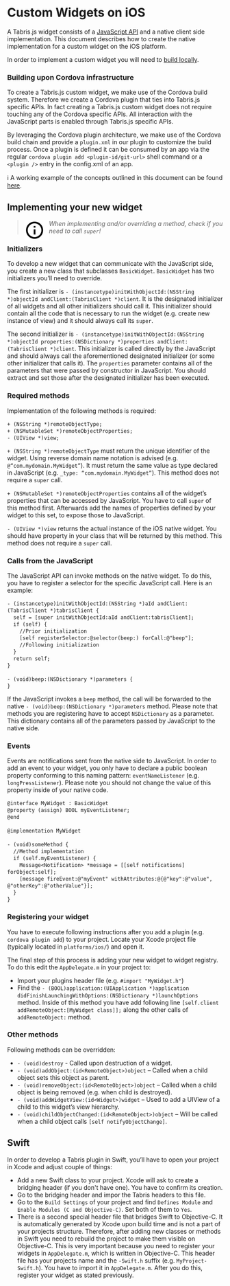 ---
---
# Custom Widgets on iOS

A Tabris.js widget consists of a [JavaScript API](custom-widgets.md) and a native client side implementation. This document describes how to create the native implementation for a custom widget on the iOS platform.

In order to implement a custom widget you will need to [build locally](build.md).

### Building upon Cordova infrastructure

To create a Tabris.js custom widget, we make use of the Cordova build system. Therefore we create a Cordova plugin that ties into Tabris.js specific APIs. In fact creating a Tabris.js custom widget does not require touching any of the Cordova specific APIs. All interaction with the JavaScript parts is enabled through Tabris.js specific APIs.

By leveraging the Cordova plugin architecture, we make use of the Cordova build chain and provide a `plugin.xml` in our plugin to customize the build process. Once a plugin is defined it can be consumed by an app via the regular `cordova plugin add <plugin-id/git-url>` shell command or a `<plugin />` entry in the config.xml of an app.

:information_source: A working example of the concepts outlined in this document can be found [here](https://github.com/eclipsesource/tabris-maps).

## Implementing your new widget

> <img align="left" src="img/note.png"> <i>When implementing and/or overriding a method, check if you need to call `super`!</i>

### Initializers

To develop a new widget that can communicate with the JavaScript side, you create a new class that subclasses `BasicWidget`. `BasicWidget` has two initializers you’ll need to override.

The first initializer is `- (instancetype)initWithObjectId:(NSString *)objectId andClient:(TabrisClient *)client`. It is the designated initializer of all widgets and all other initializers should call it. This initializer should contain all the code that is necessary to run the widget (e.g. create new instance of view) and it should always call its `super`.

The second initializer is `- (instancetype)initWithObjectId:(NSString *)objectId properties:(NSDictionary *)properties andClient:(TabrisClient *)client`. This initializer is called directly by the JavaScript and should always call the aforementioned designated initializer (or some other initializer that calls it). The `properties` parameter contains all of the parameters that were passed by constructor in JavaScript. You should extract and set those after the designated initializer has been executed.

### Required methods

Implementation of the following methods is required:

```objc
+ (NSString *)remoteObjectType;
+ (NSMutableSet *)remoteObjectProperties;
- (UIView *)view;
```

`+ (NSString *)remoteObjectType` must return the unique identifier of the widget. Using reverse domain name notation is advised (e.g. `@“com.mydomain.MyWidget”`). It must return the same value as type declared in JavaScript (e.g. `_type: “com.mydomain.MyWidget”`). This method does not require a `super` call.

`+ (NSMutableSet *)remoteObjectProperties` contains all of the widget’s properties that can be accessed by JavaScript. You have to call `super` of this method first. Afterwards add the names of properties defined by your widget to this set, to expose those to JavaScript.

`- (UIView *)view` returns the actual instance of the iOS native widget. You should have property in your class that will be returned by this method. This method does not require a `super` call.

### Calls from the JavaScript

The JavaScript API can invoke methods on the native widget. To do this, you have to register a selector for the specific JavaScript call. Here is an example:

```objc
- (instancetype)initWithObjectId:(NSString *)aId andClient:(TabrisClient *)tabrisClient {
  self = [super initWithObjectId:aId andClient:tabrisClient];
  if (self) {
    //Prior initialization
    [self registerSelector:@selector(beep:) forCall:@"beep"];
    //Following initialization
  }
  return self;
}

- (void)beep:(NSDictionary *)parameters {
}
```

If the JavaScript invokes a `beep` method, the call will be forwarded to the native `- (void)beep:(NSDictionary *)parameters` method. Please note that methods you are registering have to accept `NSDictionary` as a parameter. This dictionary contains all of the parameters passed by JavaScript to the native side.

### Events

Events are notifications sent from the native side to JavaScript. In order to add an event to your widget, you only have to declare a public boolean property conforming to this naming pattern: `eventNameListener` (e.g. `longPressListener`). Please note you should not change the value of this property inside of your native code.

```objc
@interface MyWidget : BasicWidget
@property (assign) BOOL myEventListener;
@end

@implementation MyWidget

- (void)someMethod {
  //Method implementation
  if (self.myEventListener) {
    Message<Notification> *message = [[self notifications] forObject:self];
    [message fireEvent:@"myEvent" withAttributes:@{@"key":@"value", @"otherKey":@"otherValue"}];
  }
}
```

### Registering your widget

You have to execute following instructions after you add a plugin (e.g. `cordova plugin add`) to your project. Locate your Xcode project file (typically located in `platforms/ios/`) and open it.

The final step of this process is adding your new widget to widget registry. To do this edit the `AppDelegate.m` in your project to:

* Import your plugins header file (e.g. `#import "MyWidget.h"`)
* Find the `- (BOOL)application:(UIApplication *)application didFinishLaunchingWithOptions:(NSDictionary *)launchOptions` method. Inside of this method you have add following line `[self.client addRemoteObject:[MyWidget class]];` along the other calls of `addRemoteObject:` method.

### Other methods

Following methods can be overridden:

* `- (void)destroy` - Called upon destruction of a widget.
* `- (void)addObject:(id<RemoteObject>)object` &ndash; Called when a child object sets this object as parent.
* `- (void)removeObject:(id<RemoteObject>)object` &ndash; Called when a child object is being removed (e.g. when child is destroyed).
* `- (void)addWidgetView:(id<Widget>)widget` &ndash; Used to add a UIView of a child to this widget’s view hierarchy.
* `- (void)childObjectChanged:(id<RemoteObject>)object` &ndash; Will be called when a child object calls `[self notifyObjectChange]`.

## Swift

In order to develop a Tabris plugin in Swift, you’ll have to open your project in Xcode and adjust couple of things:

* Add a new Swift class to your project. Xcode will ask to create a bridging header (if you don't have one). You have to confirm its creation.
* Go to the bridging header and impor the Tabris headers to this file.
* Go to the `Build Settings` of your project and find `Defines Module` and `Enable Modules (C and Objective-C)`. Set both of them to `Yes`.
* There is a second special header file that bridges Swift to Objective-C. It is automatically generated by Xcode upon build time and is not a part of your projects structure. Therefore, after adding new classes or methods in Swift you need to rebuild the project to make them visible on Objective-C. This is very important because you need to register your widgets in `AppDelegate.m`, which is written in Objective-C. This header file has your projects name and the `-Swift.h` suffix (e.g. `MyProject-Swift.h`). You have to import it in `AppDelegate.m`. After you do this, register your widget as stated previously.
